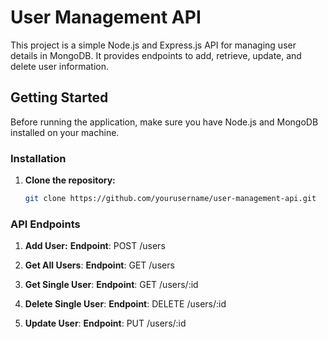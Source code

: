 # User Management API

This project is a simple Node.js and Express.js API for managing user details in MongoDB. It provides endpoints to add, retrieve, update, and delete user information.

## Getting Started

Before running the application, make sure you have Node.js and MongoDB installed on your machine.

### Installation

1. **Clone the repository:**

   ```bash
   git clone https://github.com/yourusername/user-management-api.git


### API Endpoints


1. **Add User:**
**Endpoint**: POST /users


2. **Get All Users**:
**Endpoint**: GET /users


3. **Get Single User**:
**Endpoint**: GET /users/:id

4. **Delete Single User**:
**Endpoint**: DELETE /users/:id


5. **Update User**:
**Endpoint**: PUT /users/:id



